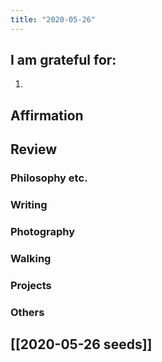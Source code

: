 ```yaml
---
title: "2020-05-26"
---
```

## I am grateful for:
1. 

## Affirmation

## Review
### Philosophy etc.

### Writing

### Photography

### Walking

### Projects

### Others

## [[2020-05-26 seeds]]
